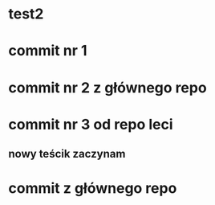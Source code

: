 # test2
# commit nr 1
# commit nr 2 z głównego repo
# commit nr 3 od repo leci




## nowy teścik zaczynam
# commit z głównego repo